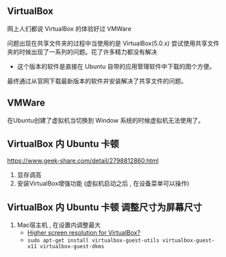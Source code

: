 ## VirtualBox
网上人们都说 VirtualBox 的体验好过 VMWare

问题出现在共享文件夹的过程中当使用的是 VirtualBox(5.0.x) 尝试使用共享文件夹的时候出现了一系列的问题。花了许多精力都没有解决
- 这个版本的软件是直接在 Ubuntu 自带的应用管理软件中下载的图个方便。

最终通过从官网下载最新版本的软件并安装解决了共享文件的问题。



## VMWare
在Ubuntu创建了虚拟机当切换到 Window 系统的时候虚拟机无法使用了。


## VirtualBox 内 Ubuntu 卡顿
https://www.geek-share.com/detail/2798812860.html
1. 显存调高
2. 安装VirtualBox增强功能 (虚拟机启动之后 , 在设备菜单可以操作)

## VirtualBox 内 Ubuntu 卡顿 调整尺寸为屏幕尺寸
1. Mac宿主机 , 在设置内调整最大
    - [Higher screen resolution for VirtualBox?](https://askubuntu.com/questions/73589/higher-screen-resolution-for-virtualbox)
    - `sudo apt-get install virtualbox-guest-utils virtualbox-guest-x11 virtualbox-guest-dkms`